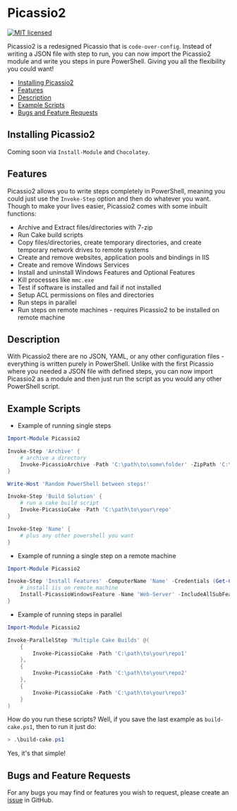 # Picassio2

[![MIT licensed](https://img.shields.io/badge/license-MIT-blue.svg)](https://raw.githubusercontent.com/Badgerati/Fudge/master/LICENSE.txt)

Picassio2 is a redesigned Picassio that is `code-over-config`.
Instead of writing a JSON file with step to run, you can now import the Picassio2 module and write you steps in pure PowerShell. Giving you all the flexibility you could want!

* [Installing Picassio2](#installing-picassio2)
* [Features](#features)
* [Description](#description)
* [Example Scripts](#example-scripts)
* [Bugs and Feature Requests](#bugs-and-feature-requests)

## Installing Picassio2

Coming soon via `Install-Module` and `Chocolatey`.

## Features

Picassio2 allows you to write steps completely in PowerShell, meaning you could just use the `Invoke-Step` option and then do whatever you want.
Though to make your lives easier, Picassio2 comes with some inbuilt functions:

* Archive and Extract files/directories with 7-zip
* Run Cake build scripts
* Copy files/directories, create temporary directories, and create temporary network drives to remote systems
* Create and remove websites, application pools and bindings in IIS
* Create and remove Windows Services
* Install and uninstall Windows Features and Optional Features
* Kill processes like `mmc.exe`
* Test if software is installed and fail if not installed
* Setup ACL permissions on files and directories
* Run steps in parallel
* Run steps on remote machines - requires Picassio2 to be installed on remote machine

## Description

With Picassio2 there are no JSON, YAML, or any other configuration files - everything is written purely in PowerShell.
Unlike with the first Picassio where you needed a JSON file with defined steps, you can now import Picassio2 as a module and then just run the script as you would any other PowerShell script.

## Example Scripts

* Example of running single steps

```powershell
Import-Module Picassio2

Invoke-Step 'Archive' {
    # archive a directory
    Invoke-PicassioArchive -Path 'C:\path\to\some\folder' -ZipPath 'C:\path\to\some\folder.7z'
}

Write-Host 'Random PowerShell between steps!'

Invoke-Step 'Build Solution' {
    # run a cake build script
    Invoke-PicassioCake -Path 'C:\path\to\your\repo'
}

Invoke-Step 'Name' {
    # plus any other powershell you want
}
```

* Example of running a single step on a remote machine

```powershell
Import-Module Picassio2

Invoke-Step 'Install Features' -ComputerName 'Name' -Credentials (Get-Credential) {
    # install iis on remote machine
    Install-PicassioWindowsFeature -Name 'Web-Server' -IncludeAllSubFeatures
}
```

* Example of running steps in parallel

```powershell
Import-Module Picassio2

Invoke-ParallelStep 'Multiple Cake Builds' @(
    {
        Invoke-PicassioCake -Path 'C:\path\to\your\repo1'
    },
    {
        Invoke-PicassioCake -Path 'C:\path\to\your\repo2'
    },
    {
        Invoke-PicassioCake -Path 'C:\path\to\your\repo3'
    }
)
```

How do you run these scripts? Well, if you save the last example as `build-cake.ps1`, then to run it just do:

```powershell
> .\build-cake.ps1
```

Yes, it's that simple!

## Bugs and Feature Requests

For any bugs you may find or features you wish to request, please create an [issue](https://github.com/Badgerati/Picassio2/issues "Issues") in GitHub.